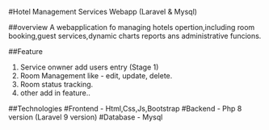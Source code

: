 #Hotel Management Services Webapp (Laravel & Mysql)

##overview
A webapplication fo managing hotels opertion,including room booking,guest services,dynamic charts reports ans administrative funcions.

##Feature
1. Service onwner add users entry (Stage 1)
2. Room Management like - edit, update, delete.
3. Room status tracking.
4. other add in feature..

##Technologies
#Frontend - Html,Css,Js,Bootstrap
#Backend - Php 8 version (Laravel 9 version)
#Database - Mysql 